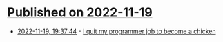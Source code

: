 # [Published on 2022-11-19](index.md)

* [2022-11-19, 19:37:44](https://news.ycombinator.com/item?id=33673788) - [I quit my programmer job to become a chicken](https://sebastiancarlos.medium.com/how-i-quit-my-programmer-job-to-become-a-chicken-b733c20680b1)
